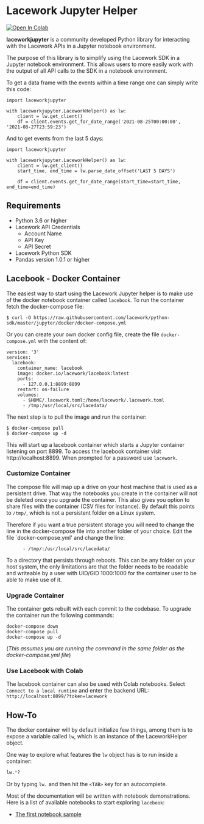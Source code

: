 # Lacework Jupyter Helper

[![Open In Colab](https://colab.research.google.com/assets/colab-badge.svg)](https://colab.research.google.com/github/lacework/python-sdk/blob/master/jupyter/notebooks/colab_sample.ipynb)

**laceworkjupyter** is a community developed Python library for interacting with the Lacework APIs in a
Jupyter notebook environment.

The purpose of this library is to simplify using the Lacework SDK in a Jupyter notebook environment. This allows
users to more easily work with the output of all API calls to the SDK in a notebook environment.

To get a data frame with the events within a time range one can simply write this code:

```
import laceworkjupyter

with laceworkjupyter.LaceworkHelper() as lw:
    client = lw.get_client()
    df = client.events.get_for_date_range('2021-08-25T00:00:00', '2021-08-27T23:59:23')
```

And to get events from the last 5 days:

```
import laceworkjupyter

with laceworkjupyter.LaceworkHelper() as lw:
    client = lw.get_client()
    start_time, end_time = lw.parse_date_offset('LAST 5 DAYS')

    df = client.events.get_for_date_range(start_time=start_time, end_time=end_time)
```

## Requirements

- Python 3.6 or higher
- Lacework API Credentials
  - Account Name
  - API Key
  - API Secret
- Lacework Python SDK
- Pandas version 1.0.1 or higher

## Lacebook - Docker Container

The easiest way to start using the Lacework Jupyter helper is to make use of the docker notebook container called
`lacebook`. To run the container fetch the docker-compose file:

```shell
$ curl -O https://raw.githubusercontent.com/lacework/python-sdk/master/jupyter/docker/docker-compose.yml
```

Or you can create your own docker config file, create the file `docker-compose.yml` with the content of:

```
version: '3'
services:
  lacebook:
    container_name: lacebook
    image: docker.io/lacework/lacebook:latest
    ports:
      - 127.0.0.1:8899:8899
    restart: on-failure
    volumes:
      - $HOME/.lacework.toml:/home/lacework/.lacework.toml
      - /tmp:/usr/local/src/lacedata/
```

The next step is to pull the image and run the container:

```shell
$ docker-compose pull
$ docker-compose up -d
```

This will start up a lacebook container which starts a Jupyter container listening on port 8899.
To access the lacebook container visit http://localhost:8899. When prompted for a password
use `lacework`.

### Customize Container

The compose file will map up a drive on your host machine that is used as a persistent drive. That way the notebooks
you create in the container will not be deleted once you upgrade the container. This also gives you option to
share files with the container (CSV files for instance). By default this points to `/tmp/`, which is not a persistent
folder on a Linux system.

Therefore if you want a true persistent storage you will need to change the line in the docker-compose file into
another folder of your choice. Edit the file `docker-compose.yml' and change the line:

```
      - /tmp/:/usr/local/src/lacedata/
```

To a directory that persists through reboots. This can be any folder on your host system,
the only limitations are that the folder needs to be readable and writeable by a user 
with UID/GID 1000:1000 for the container user to be able to make use of it.

### Upgrade Container

The container gets rebuilt with each commit to the codebase. To upgrade the container run the following commands:

```shell
docker-compose down
docker-compose pull
docker-compose up -d
```

(*This assumes you are running the command in the same folder as the docker-compose.yml file*)

### Use Lacebook with Colab

The lacebook container can also be used with Colab notebooks. Select `Connect to a local runtime`
and enter the backend URL: `http://localhost:8899/?token=lacework`

## How-To

The docker container will by default initialize few things, among them is to expose a variable called `lw`, which
is an instance of the LaceworkHelper object. 

One way to explore what features the `lw` object has is to run inside a container:

```python
lw.*?
```

Or by typing `lw.` and then hit the `<TAB>` key for an autocomplete.

Most of the documentation will be written with notebook demonstrations. Here is a list of available notebooks to
start exploring `lacebook`:

+ [The first notebook sample](https://colab.research.google.com/github/lacework/python-sdk/blob/master/jupyter/notebooks/colab_sample.ipynb)


